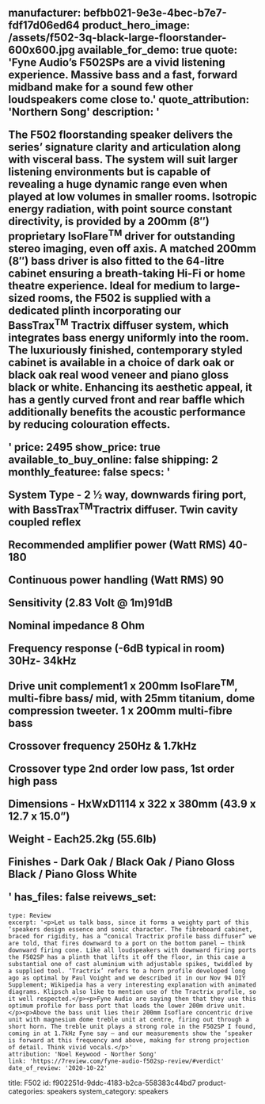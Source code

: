 manufacturer: befbb021-9e3e-4bec-b7e7-fdf17d06ed64
product_hero_image: /assets/f502-3q-black-large-floorstander-600x600.jpg
available_for_demo: true
quote: 'Fyne Audio’s F502SPs are a vivid listening experience. Massive bass and a fast, forward midband make for a sound few other loudspeakers come close to.'
quote_attribution: 'Northern Song'
description: '<p>The F502 floorstanding speaker delivers the series’ signature clarity and articulation along with visceral bass. The system will suit larger listening environments but is capable of revealing a huge dynamic range even when played at low volumes in smaller rooms. Isotropic energy radiation, with point source constant directivity, is provided by a 200mm (8″) proprietary IsoFlare<sup>TM</sup>&nbsp;driver for outstanding stereo imaging, even off axis. A matched 200mm (8″) bass driver is also fitted to the 64-litre cabinet ensuring a breath-taking Hi-Fi or home theatre experience. Ideal for medium to large-sized rooms, the F502 is supplied with a dedicated plinth incorporating our BassTrax<sup>TM</sup>&nbsp;Tractrix diffuser system, which integrates bass energy uniformly into the room. The luxuriously finished, contemporary styled cabinet is available in a choice of dark oak or black oak real wood veneer and piano gloss black or white. Enhancing its aesthetic appeal, it has a gently curved front and rear baffle which additionally benefits the acoustic performance by reducing colouration effects.</p>'
price: 2495
show_price: true
available_to_buy_online: false
shipping: 2
monthly_featuree: false
specs: '<p>System Type - 2 ½ way, downwards firing port, with BassTrax<sup>TM</sup>Tractrix diffuser. Twin cavity coupled reflex</p><p>Recommended amplifier power (Watt RMS) 40- 180</p><p>Continuous power handling (Watt RMS) 90</p><p>Sensitivity (2.83 Volt @ 1m)91dB</p><p>Nominal impedance 8 Ohm</p><p>Frequency response (-6dB typical in room) 30Hz- 34kHz</p><p>Drive unit complement1 x 200mm IsoFlare<sup>TM</sup>, multi-fibre bass/ mid, with 25mm titanium, dome compression tweeter. 1 x 200mm multi-fibre bass</p><p>Crossover frequency 250Hz &amp; 1.7kHz</p><p>Crossover type 2nd order low pass, 1st order high pass</p><p>Dimensions - HxWxD1114 x 322 x 380mm (43.9 x 12.7 x 15.0”)</p><p>Weight - Each25.2kg (55.6lb)</p><p>Finishes - Dark Oak / Black Oak / Piano Gloss Black / Piano Gloss White</p>'
has_files: false
reivews_set:
  -
    type: Review
    excerpt: '<p>Let us talk bass, since it forms a weighty part of this ‘speakers design essence and sonic character. The fibreboard cabinet, braced for rigidity, has a “conical Tractrix profile bass diffuser” we are told, that fires downward to a port on the bottom panel – think downward firing cone. Like all loudspeakers with downward firing ports the F502SP has a plinth that lifts it off the floor, in this case a substantial one of cast aluminium with adjustable spikes, twiddled by a supplied tool. ‘Tractrix’ refers to a horn profile developed long ago as optimal by Paul Voight and we described it in our Nov 94 DIY Supplement; Wikipedia has a very interesting explanation with animated diagrams. Klipsch also like to mention use of the Tractrix profile, so it well respected.</p><p>Fyne Audio are saying then that they use this optimum profile for bass port that loads the lower 200m drive unit.</p><p>Above the bass unit lies their 200mm Isoflare concentric drive unit with magnesium dome treble unit at centre, firing out through a short horn. The treble unit plays a strong role in the F502SP I found, coming in at 1.7kHz Fyne say – and our measurements show the ‘speaker is forward at this frequency and above, making for strong projection of detail. Think vivid vocals.</p>'
    attribution: 'Noel Keywood - Norther Song'
    link: 'https://7review.com/fyne-audio-f502sp-review/#verdict'
    date_of_review: '2020-10-22'
title: F502
id: f902251d-9ddc-4183-b2ca-558383c44bd7
product-categories: speakers
system_category: speakers
